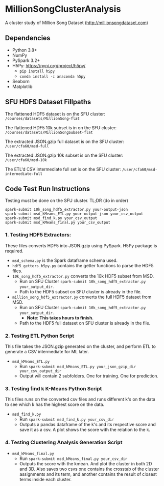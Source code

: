 # MillionSongClusterAnalysis

A cluster study of Million Song Dataset (http://millionsongdataset.com)

## Dependencies

* Python 3.8+
* NumPy
* PySpark 3.2+
* H5Py: https://pypi.org/project/h5py/ 
    - `pip install h5py`
    - `conda install -c anaconda h5py` 
* Seaborn
* Matplotlib


## SFU HDFS Dataset Fillpaths

The flattened HDF5 dataset is on the SFU cluster: `/courses/datasets/MillionSong-flat`

The flattened HDF5 10k subset is in on the SFU cluster: `/courses/datasets/MillionSongSubset-flat`

The extracted JSON.gzip full dataset is on the SFU cluster: `/user/cfa60/msd-full`

The extracted JSON.gzip 10k subset is on the SFU cluster: `/user/cfa60/msd-10k`

The ETL'd CSV intermediate full set is on the SFU cluster: `/user/cfa60/msd-intermediate-full`

## Code Test Run Instructions

Testing must be done on the SFU cluster.
TL;DR (do in order)
```
spark-submit 10k_song_hdf5_extractor.py your-output-json
spark-submit msd_kMeans_ETL.py your-output-json your_csv_output
spark-submit msd_find_k.py your_csv_output
spark-submit msd_kMeans_final.py your_csv_output
```


### 1. Testing HDF5 Extractors:
These files converts HDF5 into JSON.gzip using PySpark. H5Py package is required.
* `msd_schema.py` is the Spark dataframe schema used.
* `hdf5_getters_h5py.py` contains the getter functions to parse the HDF5 files.
* `10k_song_hdf5_extractor.py` converts the 10k HDF5 subset from MSD.
    - Run on SFU Cluster `spark-submit 10k_song_hdf5_extractor.py your_output_dir`.
    - Path to the HDF5 subset on SFU cluster is already in the file.
* `million_song_hdf5_extractor.py` converts the full HDF5 dataset from MSD.
    - Run on SFU Cluster `spark-submit 10k_song_hdf5_extractor.py your_output_dir`. 
        - **Note: This takes hours to finish.**
    - Path to the HDF5 full dataset on SFU cluster is already in the file.


### 2. Testing ETL Python Script
This file takes the JSON.gzip generated on the cluster, and perform ETL to generate a CSV intermediate for ML later.
* `msd_kMeans_ETL.py`
    - Run `spark-submit msd_kMeans_ETL.py your_json_gzip_dir your_csv_output_dir`
    - Output will contain 2 subfolders. One for training. One for prediction.

### 3. Testing find k K-Means Python Script
This files runs on the converted csv files and runs different k's on the data to see which k has the highest score on the data.
* `msd_find_k.py`
    - Run `spark-submit msd_find_k.py your_csv_dir`
    - Outputs a pandas dataframe of the k's and its respective score and save it as a csv. A plot shows the score with the relation to the k.

### 4. Testing Clustering Analysis Generation Script
* `msd_kMeans_final.py`
    - Run `spark-submit msd_kMeans_final.py your_csv_dir`
    - Outputs the score with the kmean. And plot the cluster in both 2D and 3D. Also saves two csvs one contains the crosstab of the cluster assignments and its term, and another contains the result of closest terms inside each cluster.
